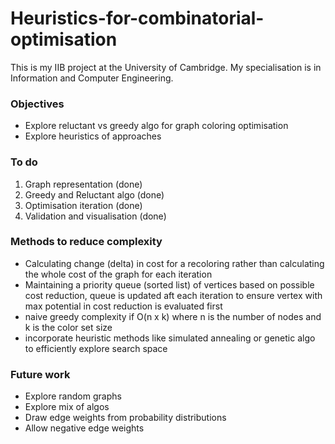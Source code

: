 # Heuristics-for-combinatorial-optimisation

This is my IIB project at the University of Cambridge. My specialisation is in Information and Computer Engineering. 

### Objectives 
- Explore reluctant vs greedy algo for graph coloring optimisation
- Explore heuristics of approaches

### To do 
1. Graph representation (done)
2. Greedy and Reluctant algo (done)
3. Optimisation iteration (done)
4. Validation and visualisation (done)

### Methods to reduce complexity
- Calculating change (delta) in cost for a recoloring rather than calculating the whole cost of the graph for each iteration
- Maintaining a priority queue (sorted list) of vertices based on possible cost reduction, queue is updated aft each iteration to ensure vertex with max potential in cost reduction is evaluated first
- naive greedy complexity if O(n x k) where n is the number of nodes and k is the color set size
- incorporate heuristic methods like simulated annealing or genetic algo to efficiently explore search space

### Future work
- Explore random graphs 
- Explore mix of algos
- Draw edge weights from probability distributions
- Allow negative edge weights
